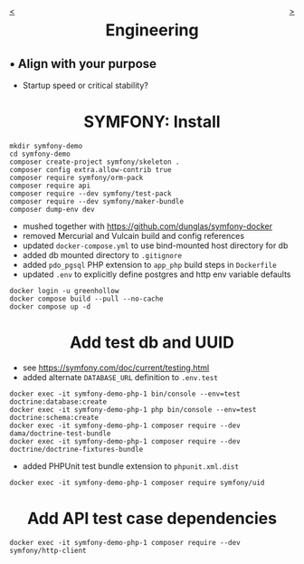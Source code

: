<div style="float: right;">

[>](./engineering-2.md)

</div>
<div style="float: left;">

[<](./engineering-1.1.md)

</div>

<center>

Engineering
===========

</center>

&bull; Align with your purpose
-------
* Startup speed or critical stability?

<center>

SYMFONY: Install
================

</center>

```
mkdir symfony-demo
cd symfony-demo
composer create-project symfony/skeleton .
composer config extra.allow-contrib true
composer require symfony/orm-pack
composer require api
composer require --dev symfony/test-pack
composer require --dev symfony/maker-bundle
composer dump-env dev
```
* mushed together with https://github.com/dunglas/symfony-docker
* removed Mercurial and Vulcain build and config references
* updated `docker-compose.yml` to use bind-mounted host directory for db
* added db mounted directory to `.gitignore`
* added `pdo_pgsql` PHP extension to `app_php` build steps in `Dockerfile`
* updated `.env` to explicitly define postgres and http env variable defaults
```
docker login -u greenhollow
docker compose build --pull --no-cache
docker compose up -d
```

<center>

Add test db and UUID
=======

</center>

* see https://symfony.com/doc/current/testing.html
* added alternate `DATABASE_URL` definition to `.env.test`
```
docker exec -it symfony-demo-php-1 bin/console --env=test doctrine:database:create
docker exec -it symfony-demo-php-1 php bin/console --env=test doctrine:schema:create
docker exec -it symfony-demo-php-1 composer require --dev dama/doctrine-test-bundle
docker exec -it symfony-demo-php-1 composer require --dev doctrine/doctrine-fixtures-bundle
```
* added PHPUnit test bundle extension to `phpunit.xml.dist`
```
docker exec -it symfony-demo-php-1 composer require symfony/uid
```

<center>

Add API test case dependencies
=======

</center>

```
docker exec -it symfony-demo-php-1 composer require --dev symfony/http-client
```
